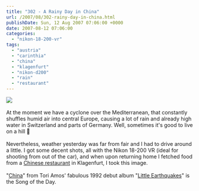 ```yaml
---
title: "302 - A Rainy Day in China"
url: /2007/08/302-rainy-day-in-china.html
publishDate: Sun, 12 Aug 2007 07:06:00 +0000
date: 2007-08-12 07:06:00
categories: 
  - "nikon-18-200-vr"
tags: 
  - "austria"
  - "carinthia"
  - "china"
  - "klagenfurt"
  - "nikon-d200"
  - "rain"
  - "restaurant"
---
```

<a href="https://d25zfm9zpd7gm5.cloudfront.net/1200x1200/2007/20070811_183330_ps.jpg"><img src="https://d25zfm9zpd7gm5.cloudfront.net/0600x0600/2007/20070811_183330_ps.jpg"/></a><br/><br/>At the moment we have a cyclone over the Mediterranean, that constantly shuffles humid air into central Europe, causing a lot of rain and already high water in Switzerland and parts of Germany. Well, sometimes it's good to live on a hill 🙂<br/><br/>Nevertheless, weather yesterday was far from fair and I had to drive around a little. I got some decent shots, all with the Nikon 18-200 VR (ideal for shooting from out of the car), and when upon returning home I fetched food from a <a href="http://www.fallaloon.at/" target="_blank">Chinese restaurant</a> in Klagenfurt, I took this image.<br/><br/>"<a href="http://www.lyricsfreak.com/t/tori+amos/china_20139484.html" target="_blank">China</a>" from Tori Amos' fabulous 1992 debut album "<a href="http://www.amazon.com/Little-Earthquakes-Tori-Amos/dp/B000002IT2" target="_blank">Little Earthquakes</a>" is the Song of the Day.
